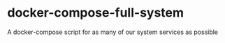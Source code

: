 # docker-compose-full-system
A docker-compose script for as many of our system services as possible
